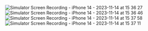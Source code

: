![Simulator Screen Recording - iPhone 14 - 2023-11-14 at 15 36 27](https://github.com/Howewuwu/Questions/assets/115788868/30f80600-891f-4893-bf46-518307469bfa)
![Simulator Screen Recording - iPhone 14 - 2023-11-14 at 15 36 46](https://github.com/Howewuwu/Questions/assets/115788868/8925be5b-6004-42c4-bc05-ab274ff27c30)
![Simulator Screen Recording - iPhone 14 - 2023-11-14 at 15 37 58](https://github.com/Howewuwu/Questions/assets/115788868/afe9a293-4314-403f-8d11-3743e3de4014)
![Simulator Screen Recording - iPhone 14 - 2023-11-14 at 15 37 11](https://github.com/Howewuwu/Questions/assets/115788868/4ca1f71e-1e57-40c0-930d-b004c1dae8c4)
